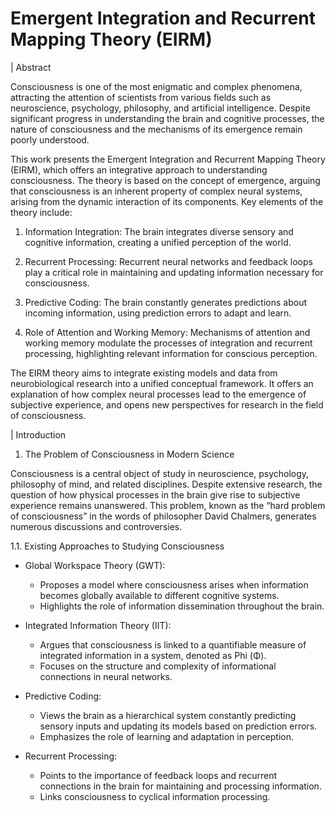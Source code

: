 
# Emergent Integration and Recurrent Mapping Theory (EIRM)

| Abstract

Consciousness is one of the most enigmatic and complex phenomena, attracting the attention of scientists from various fields such as neuroscience, psychology, philosophy, and artificial intelligence. Despite significant progress in understanding the brain and cognitive processes, the nature of consciousness and the mechanisms of its emergence remain poorly understood.

This work presents the Emergent Integration and Recurrent Mapping Theory (EIRM), which offers an integrative approach to understanding consciousness. The theory is based on the concept of emergence, arguing that consciousness is an inherent property of complex neural systems, arising from the dynamic interaction of its components. Key elements of the theory include:



1. Information Integration: The brain integrates diverse sensory and cognitive information, creating a unified perception of the world.

2. Recurrent Processing: Recurrent neural networks and feedback loops play a critical role in maintaining and updating information necessary for consciousness.

3. Predictive Coding: The brain constantly generates predictions about incoming information, using prediction errors to adapt and learn.

4. Role of Attention and Working Memory: Mechanisms of attention and working memory modulate the processes of integration and recurrent processing, highlighting relevant information for conscious perception.

The EIRM theory aims to integrate existing models and data from neurobiological research into a unified conceptual framework. It offers an explanation of how complex neural processes lead to the emergence of subjective experience, and opens new perspectives for research in the field of consciousness.

| Introduction

1. The Problem of Consciousness in Modern Science

Consciousness is a central object of study in neuroscience, psychology, philosophy of mind, and related disciplines. Despite extensive research, the question of how physical processes in the brain give rise to subjective experience remains unanswered. This problem, known as the “hard problem of consciousness” in the words of philosopher David Chalmers, generates numerous discussions and controversies.


1.1. Existing Approaches to Studying Consciousness

   - Global Workspace Theory (GWT):
       - Proposes a model where consciousness arises when information becomes globally available to different cognitive systems.
       - Highlights the role of information dissemination throughout the brain.

   - Integrated Information Theory (IIT):
       - Argues that consciousness is linked to a quantifiable measure of integrated information in a system, denoted as Phi (Φ).
       - Focuses on the structure and complexity of informational connections in neural networks.

   - Predictive Coding:
       - Views the brain as a hierarchical system constantly predicting sensory inputs and updating its models based on prediction errors.
       - Emphasizes the role of learning and adaptation in perception.

   - Recurrent Processing:
       - Points to the importance of feedback loops and recurrent connections in the brain for maintaining and processing information.
       - Links consciousness to cyclical information processing.



